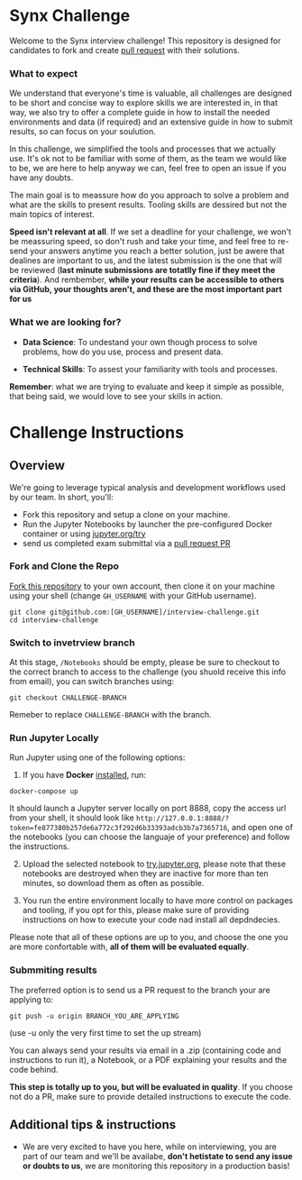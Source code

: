 # Synx Challenge
Welcome to the Synx interview challenge! This repository is designed for candidates to fork and create [pull request](https://help.github.com/articles/about-pull-requests/) with their solutions.

### What to expect
We understand that everyone's time is valuable, all challenges are designed to be short and concise way to explore skills we are interested in, in that way, we also try to offer a complete guide in how to install the needed environments and data (if required) and an extensive guide in how to submit results, so can focus on your soulution.

In this challenge, we simplified the tools and processes that we actually use. It's ok not to be familiar with some of them, as the team we would like to be, we are here to help anyway we can, feel free to open an issue if you have any doubts.

The main goal is to meassure how do you approach to solve a problem and what are the skills to present results. Tooling skills are dessired but not the main topics of interest.

**Speed isn't relevant at all**. If we set a deadline for your challenge, we won't be meassuring speed, so don't rush and take your time, and feel free to re-send your answers anytime you reach a better solution, just be awere that dealines are important to us, and the latest submission is the one that will be reviewed (**last minute submissions are totatlly fine if they meet the criteria**). And rembember, **while your results can be accessible to others via GitHub, your thoughts aren't, and these are the most important part for us**

### What we are looking for?

- **Data Science**: To undestand your own though process to solve problems, how do you use, process and present data. 

- **Technical Skills**: To assest your familiarity with tools and processes.

**Remember**: what we are trying to evaluate and keep it simple as possible, that being said, we would love to see your skills in action.

# Challenge Instructions

## Overview
We're going to leverage typical analysis and development workflows used by our team. In short, you'll:

- Fork this repository and setup a clone on your machine.
- Run the Jupyter Notebooks by launcher the pre-configured Docker container or using [jupyter.org/try](https://jupyter.org/try)
- send us completed exam submittal via a [pull request PR](https://help.github.com/articles/about-pull-requests/)

### Fork and Clone the Repo

[Fork this repository](https://github.com/synx-ai/interview-challenge/fork) to your own account, then clone it on your machine using your shell (change `GH_USERNAME` with your GitHub username).

```
git clone git@github.com:[GH_USERNAME]/interview-challenge.git
cd interview-challenge
```

### Switch to invetrview branch

At this stage, `/Notebooks` should be empty, please be sure to checkout to the correct branch to access to the challenge (you shuold receive this info from email), you can switch branches using:

```
git checkout CHALLENGE-BRANCH
```

Remeber to replace `CHALLENGE-BRANCH` with the branch.


### Run Jupyter Locally

Run Jupyter using one of the following options:

1. If you have **Docker** [installed](https://docs.docker.com/get-docker/), run:

```
docker-compose up
```

It should launch a Jupyter server locally on port 8888, copy the access url from your shell, it should look like `http://127.0.0.1:8888/?token=fe877380b257de6a772c3f292d6b33393adcb3b7a7365716`, and open one of the notebooks (you can choose the languaje of your preference) and follow the instructions.

2. Upload the selected notebook to [try.jupyter.org](https://try.jupyter.org/), please note that these notebooks are destroyed when they are inactive for more than ten minutes, so download them as often as possible.

3. You run the entire environment locally to have more control on packages and tooling, if you opt for this, please make sure of providing instructions on how to execute your code nad install all depdndecies.

Please note that all of these options are up to you, and choose the one you are more confortable with, **all of them will be evaluated equally**.

### Submmiting results

The preferred option is to send us a PR request to the branch your are applying to:

```
git push -u origin BRANCH_YOU_ARE_APPLYING
```

(use -u only the very first time to set the up stream)

You can always send your results via email in a .zip (containing code and instructions to run it), a Notebook, or a PDF explaining your results and the code behind.

**This step is totally up to you, but will be evaluated in quality**. If you choose not do a PR, make sure to provide detailed instructions to execute the code.

## Additional tips & instructions 
- We are very excited to have you here, while on interviewing, you are part of our team and we'll be availabe, **don't hetistate to send any issue or doubts to us**, we are monitoring this repository in a production basis!
